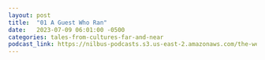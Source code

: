 ```yaml
---
layout: post
title:  "01 A Guest Who Ran"
date:   2023-07-09 06:01:00 -0500
categories: tales-from-cultures-far-and-near
podcast_link: https://nilbus-podcasts.s3.us-east-2.amazonaws.com/the-well-trained-mind/Tales%20from%20Cultures%20Far%20and%20Near/01%20A%20Guest%20Who%20Ran.mp3
---
```

